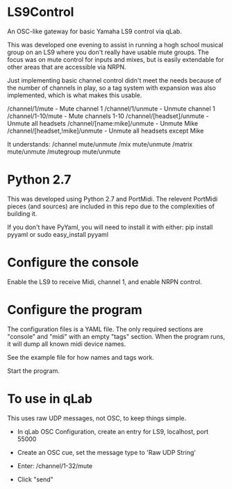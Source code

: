 # LS9Control
An OSC-like gateway for basic Yamaha LS9 control via qLab.

This was developed one evening to assist in running a hogh school musical group on an LS9 where you
don't really have usable mute groups.  The focus was on mute control for inputs and mixes, but is
easily extendable for other areas that are accessible via NRPN.

Just implementing basic channel control didn't meet the needs because of the number of channels in play, 
so a tag system with expansion was also implemented, which is what makes this usable.

/channel/1/mute               - Mute channel 1
/channel/1/unmute             - Unmute channel 1
/channel/1-10/mute            - Mute channels 1-10
/channel/[headset]/unmute     - Unmute all headsets
/channel/[name:mike]/unmute   - Unmute Mike
/channel/[headset,!mike]/unmute - Unmute all headsets except Mike

It understands:
/channel     mute/unmute
/mix         mute/unmute
/matrix      mute/unmute
/mutegroup   mute/unmute

# Python 2.7

This was developed using Python 2.7 and PortMidi.  The relevent PortMidi pieces (and sources) are 
included in this repo due to the complexities of building it.

If you don't have PyYaml, you will need to install it with either:
pip install pyyaml
or sudo easy_install pyyaml

# Configure the console

Enable the LS9 to receive Midi, channel 1, and enable NRPN control.

# Configure the program

The configuration files is a YAML file.  The only required sections are "console" and "midi" with an empty "tags" section.   When the program runs, it will dump all known midi device names.

See the example file for how names and tags work.

Start the program.

# To use in qLab

This uses raw UDP messages, not OSC, to keep things simple.


- In qLab OSC Configuration, create an entry for LS9, localhost, port 55000

- Create an OSC cue, set the message type to 'Raw UDP String'
- Enter: /channel/1-32/mute
- Click "send"
 


